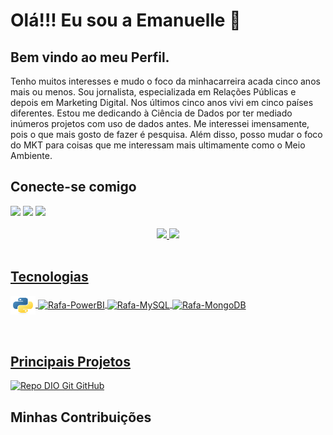
<div>
    <h1>Olá!!! Eu sou a Emanuelle 👋 </h1>
    <h2>Bem vindo ao meu Perfil.</h2>
    <p> Tenho muitos interesses e mudo o foco da minhacarreira acada cinco anos mais ou menos. Sou jornalista, especializada em Relações Públicas e depois em Marketing Digital. Nos últimos cinco anos vivi em cinco países diferentes. Estou me dedicando à Ciência de Dados por ter mediado inúmeros projetos com uso de dados antes. Me interessei imensamente, pois o que mais gosto de fazer é pesquisa. Além disso, posso mudar o foco do MKT para coisas que me interessam mais ultimamente como o Meio Ambiente.
   
</div>
<div>
    <h2>Conecte-se comigo</h2>
   <a href="https://www.linkedin.com/in/emanuellebezerra/" target="_blank"><img src="https://img.shields.io/badge/-LinkedIn-%230077B5?style=for-the-badge&logo=linkedin&logoColor=white" target="_blank"></a> 
   <a href="https://discord.gg/emanuellebe" target="83Rfl#3843"><img src="https://img.shields.io/badge/Discord-7289DA?style=for-the-badge&logo=discord&logoColor=white" target="_blank"></a> 
    <a href = "mailto:emanuellebs@gmail.com"><img src="https://img.shields.io/badge/-Gmail-%23333?style=for-the-badge&logo=gmail&logoColor=white" target="_blank"></a>
</div>
<br>
<div align="center">
  <a href="https://github.com/EmanuelleBe">
  <img height="180em" src="https://github-readme-stats.vercel.app/api?username=EmanuelleBe&show_icons=true&theme=tokyonight&include_all_commits=true&count_private=true"/>
  <img height="180em" src="https://github-readme-stats.vercel.app/api/top-langs/?username=EmanuelleBe&layout=compact&langs_count=7&theme=tokyonight"/>
</div>
<div style="display: inline_block"><br>
    <h2>Tecnologias</h2>
  <img align="center" alt="Rafa-Python" height="30" width="40" src="https://raw.githubusercontent.com/devicons/devicon/master/icons/python/python-original.svg">
  <img align="center" alt="Rafa-PowerBI" height="30" width="30" src="https://e7.pngegg.com/pngimages/252/727/png-clipart-power-bi-business-intelligence-microsoft-analytics-microsoft-text-rectangle.png">
  <img align="center" alt="Rafa-MySQL" height="30" width="40" src="https://cdn.jsdelivr.net/gh/devicons/devicon/icons/mysql/mysql-original-wordmark.svg">
  <img align="center" alt="Rafa-MongoDB" height="30" width="40" src="https://www.pngall.com/wp-content/uploads/13/Mongodb-PNG-Image-HD.png">
  
</div>
<br>
<br>

## Principais Projetos
[![Repo DIO Git GitHub](https://github-readme-stats.vercel.app/api/pin/?username=elidianaandrade&repo=dio-lab-open-source&bg_color=000&border_color=30A3DC&show_icons=true&icon_color=30A3DC&title_color=E94D5F&text_color=FFF)](https://github.com/elidianaandrade/dio-lab-open-source)


## Minhas Contribuições
